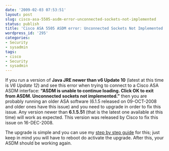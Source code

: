 ```yaml
---
date: '2009-02-03 07:53:51'
layout: post
slug: cisco-asa-5505-asdm-error-unconnected-sockets-not-implemented
status: publish
title: 'Cisco ASA 5505 ASDM error: Unconnected Sockets Not Implemented'
wordpress_id: '295'
categories:
- Security
- sysadmin
tags:
- cisco
- Security
- sysadmin
---
```


If you run a version of **Java JRE newer than v6 Update 10** (latest at this time is _V6 Update 12_) and see this error when trying to connect to a Cisco ASA ASDM interface:
**“ASDM is unable to continue loading. Click OK to exit from ASDM.
Unconnected sockets not implemented.”**
then you are probably running an older ASA software (6.1.5 released on 09-OCT-2008 and older ones have this issue) and you need to upgrade in order to fix this issue. Any version newer than **6.1.5.51** (that is the latest one available at this time) will work as expected. This version was released by Cisco to fix this issue on 16-DEC-2008.

The upgrade is simple and you can use my [step by step guide](http://linuxsysadminblog.com/2009/01/howto-upgrade-asdm-using-cli-on-cisco-asa5500/) for this; just keep in mind you will have to reboot do activate the upgrade. After this, your ASDM should be working again.
